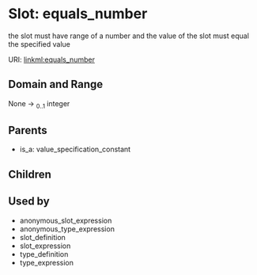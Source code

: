
# Slot: equals_number


the slot must have range of a number and the value of the slot must equal the specified value

URI: [linkml:equals_number](https://w3id.org/linkml/equals_number)


## Domain and Range

None &#8594;  <sub>0..1</sub> integer

## Parents

 *  is_a: value_specification_constant

## Children


## Used by

 * anonymous_slot_expression
 * anonymous_type_expression
 * slot_definition
 * slot_expression
 * type_definition
 * type_expression
